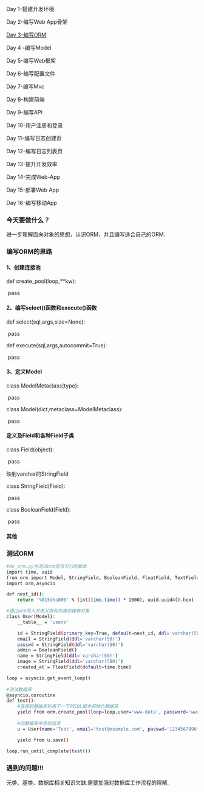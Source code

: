 Day 1-搭建开发环境

Day 2-编写Web App骨架

<u>Day 3-编写ORM</u>

Day 4 -编写Model

Day 5-编写Web框架

Day 6-编写配置文件

Day 7-编写Mvc

Day 8-构建前端

Day 9-编写API

Day 10-用户注册和登录

Day 11-编写日志创建页

Day 12-编写日志列表页

Day 13-提升开发效率

Day 14-完成Web-App

Day 15-部署Web App

Day 16-编写移动App



### 今天要做什么？

进一步理解面向对象的思想，认识ORM，并且编写适合自己的ORM.



### 编写ORM的思路

#### 1、创建连接池

def create_pool(loop,**kw):

​	pass

#### 2、编写select()函数和execute()函数

def select(sql,args,size=None):

​	pass

def  execute(sql,args,autocommit=True):

​	pass

#### 3、定义Model

class ModelMetaclass(type):

​	pass

class Model(dict,metaclass=ModelMetaclass):

​	pass

#### 定义及Field和各种Field子类

class Field(object):

​	pass

映射varchar的StringField

class StringField(Field):

​	pass

class BooleanField(Field):

​	pass

#### 其他

### 测试ORM

```bash
#do_orm.py为测试orm是否可行的脚本
import time, uuid
from orm import Model, StringField, BooleanField, FloatField, TextField
import orm,asyncio

def next_id():
    return '%015d%s000' % (int(time.time() * 1000), uuid.uuid4().hex)

#通过orm导入的表父类和列类创建表对象
class User(Model):
    __table__ = 'users'

    id = StringField(primary_key=True, default=next_id, ddl='varchar(50)')
    email = StringField(ddl='varchar(50)')
    passwd = StringField(ddl='varchar(50)')
    admin = BooleanField()
    name = StringField(ddl='varchar(50)')
    image = StringField(ddl='varchar(500)')
    created_at = FloatField(default=time.time)

loop = asyncio.get_event_loop()
    
#测试数据库
@asyncio.coroutine
def test():
    #连接到数据库利用下一节的SQL脚本初始化数据库
    yield from orm.create_pool(loop=loop,user='www-data', password='www-data', db='awesome')
    
    #向数据库中添加信息
    u = User(name='Test', email='test@example.com', passwd='1234567890', image='about:blank')

    yield from u.save()
    
loop.run_until_complete(test())
```

### 遇到的问题!!!

元类、基类、数据库相关知识欠缺.需要加强对数据库工作流程的理解.